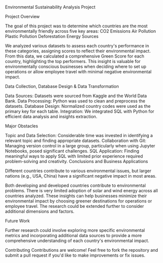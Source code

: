 Environmental Sustainability Analysis Project

Project Overview

The goal of this project was to determine which countries are the most environmentally friendly across five key areas:
CO2 Emissions
Air Pollution
Plastic Pollution
Deforestation
Energy Sources

We analyzed various datasets to assess each country's performance in these categories, assigning scores to reflect their environmental impact. From this data, we calculated a comprehensive Green Score for each country, highlighting the top performers. This insight is valuable for environmentally conscious businesses when deciding where to set up operations or allow employee travel with minimal negative environmental impact.

Data Collection, Database Design & Data Transformation

Data Sources: Datasets were sourced from Kaggle and the World Data Bank.
Data Processing: Python was used to clean and preprocess the datasets.
Database Design: Normalized country codes were used as the primary key for each table.
Integration: We integrated SQL with Python for efficient data analysis and insights extraction.

Major Obstacles

Topic and Data Selection: Considerable time was invested in identifying a relevant topic and finding appropriate datasets.
Collaboration with Git: Managing version control in a large group, particularly when using Jupyter Notebooks, posed significant challenges.
SQL Application: Finding meaningful ways to apply SQL with limited prior experience required problem-solving and creativity.
Conclusions and Business Applications

Different countries contribute to various environmental issues, but larger nations (e.g., USA, China) have a significant negative impact in most areas.

Both developing and developed countries contribute to environmental problems.
There is very limited adoption of solar and wind energy across all countries analyzed.
These insights can help businesses minimize their environmental impact by choosing greener destinations for operations or employee travel.
The research could be extended further to consider additional dimensions and factors.

Future Work

Further research could involve exploring more specific environmental metrics and incorporating additional data sources to provide a more comprehensive understanding of each country's environmental impact.

Contributing Contributions are welcome! Feel free to fork the repository and submit a pull request if you'd like to make improvements or fix issues.


